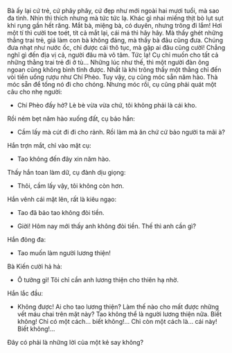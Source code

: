 Bà ấy lại cứ trẻ, cứ phây phây, cứ đẹp như mới ngoài hai mươi tuổi, mà sao đa tình. Nhìn thì thích nhưng mà tức tức lạ. Khác gì nhai miếng thịt bò lụt sụt khi rụng gần hết răng. Mắt bà, miệng bà, có duyên, nhưng trông đi lắm! Hơi một tí thì cười toe toét, tít cả mắt lại, cái má thì hây hây. Mà thấy ghét những thằng trai trẻ, giá làm con bà không đáng, mà thấy bà đâu cũng đưa. Chúng đưa nhạt như nước ốc, chỉ được cái thô tục, mà gặp ai đâu cũng cười! Chẳng nghĩ gì đến địa vị cả, người đâu mà vô tâm. Tức lạ! Cụ chỉ muốn cho tất cả những thằng trai trẻ đi ở tù... Những lúc như thế, thì một người đàn ông ngoan cũng không bình tĩnh được. Nhất là khi trông thấy một thằng chỉ đến vòi tiền uống rượu như Chí Phèo. Tuy vậy, cụ cũng móc sẵn năm hào. Thà móc sẵn để tống nó đi cho chóng. Nhưng móc rồi, cụ cũng phải quát một câu cho nhẹ người:

- Chí Phèo đấy hở? Lè bè vừa vừa chứ, tôi không phải là cái kho.

Rồi ném bẹt năm hào xuống đất, cụ bảo hắn:

- Cầm lấy mà cút đi đi cho rảnh. Rồi làm mà ăn chứ cứ bảo người ta mãi à?

Hắn trợn mắt, chỉ vào mặt cụ:

- Tao không đến đây xin năm hào.

Thấy hắn toan làm dữ, cụ đành dịu giọng:

- Thôi, cầm lấy vậy, tôi không còn hơn.

Hắn vênh cái mặt lên, rất là kiêu ngạo:

- Tao đã bảo tao không đòi tiền.

- Giời! Hôm nay mới thấy anh không đòi tiền. Thế thì anh cần gì?

Hắn đỏng đa:

- Tao muốn làm người lương thiện!

Bà Kiến cười hả hả:

- Ô tưởng gì! Tôi chỉ cần anh lương thiện cho thiên hạ nhờ.

Hắn lắc đầu:

- Không được! Ai cho tao lương thiện? Làm thế nào cho mất được những vết máu chai trên mặt này? Tao không thể là người lương thiện nữa. Biết không! Chỉ có một cách... biết không!... Chỉ còn một cách là... cái này! Biết không!...

Đây có phải là những lời của một kẻ say không?
